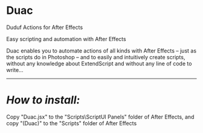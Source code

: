 Duac
====

Duduf Actions for After Effects

Easy scripting and automation with After Effects

Duac enables you to automate actions of all kinds with After Effects – just as the scripts do in Photoshop – and to easily and intuitively create scripts, without any knowledge about ExtendScript and without any line of code to write…
____
_How to install:_
==

Copy "Duac.jsx" to the "Scripts\ScriptUI Panels" folder of After Effects, and copy "(Duac)" to the "Scripts" folder of After Effects

